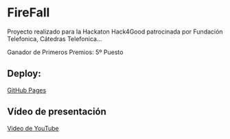 # FireFall
Proyecto realizado para la Hackaton Hack4Good patrocinada por Fundación Telefonica, Cátedras Telefonica...

Ganador de Primeros Premios: 5º Puesto
## Deploy:

[GitHub Pages](https://middiz.github.io/Hack4Good/)

## Vídeo de presentación

[Video de YouTube](https://youtube.com/shorts/f6VmxggLh6o)
